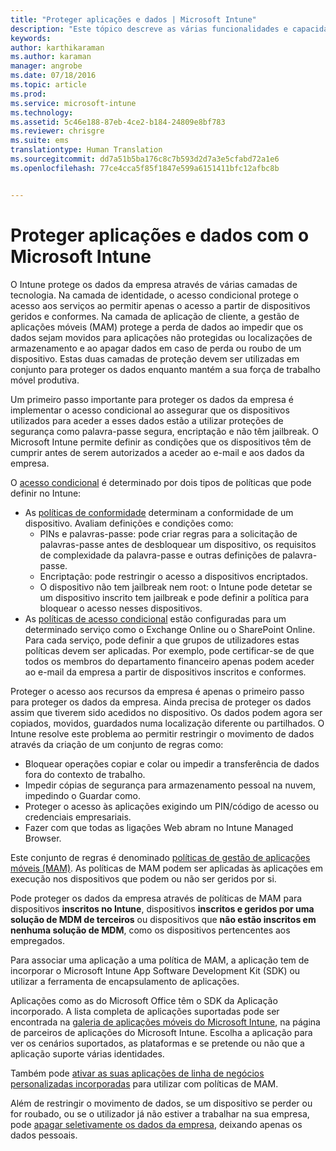 ```yaml
---
title: "Proteger aplicações e dados | Microsoft Intune"
description: "Este tópico descreve as várias funcionalidades e capacidades do Intune que estão disponíveis para que possa ajudar a proteger os dados e aplicações da sua empresa."
keywords: 
author: karthikaraman
ms.author: karaman
manager: angrobe
ms.date: 07/18/2016
ms.topic: article
ms.prod: 
ms.service: microsoft-intune
ms.technology: 
ms.assetid: 5c46e188-87eb-4ce2-b184-24809e8bf783
ms.reviewer: chrisgre
ms.suite: ems
translationtype: Human Translation
ms.sourcegitcommit: dd7a51b5ba176c8c7b593d2d7a3e5cfabd72a1e6
ms.openlocfilehash: 77ce4cca5f85f1847e599a6151411bfc12afbc8b


---
```


# Proteger aplicações e dados com o Microsoft Intune


O Intune protege os dados da empresa através de várias camadas de tecnologia.  Na camada de identidade, o acesso condicional protege o acesso aos serviços ao permitir apenas o acesso a partir de dispositivos geridos e conformes.  Na camada de aplicação de cliente, a gestão de aplicações móveis (MAM) protege a perda de dados ao impedir que os dados sejam movidos para aplicações não protegidas ou localizações de armazenamento e ao apagar dados em caso de perda ou roubo de um dispositivo.  Estas duas camadas de proteção devem ser utilizadas em conjunto para proteger os dados enquanto mantém a sua força de trabalho móvel produtiva.

Um primeiro passo importante para proteger os dados da empresa é implementar o acesso condicional ao assegurar que os dispositivos utilizados para aceder a esses dados estão a utilizar proteções de segurança como palavra-passe segura, encriptação e não têm jailbreak. O Microsoft Intune permite definir as condições que os dispositivos têm de cumprir antes de serem autorizados a aceder ao e-mail e aos dados da empresa.

O [acesso condicional](restrict-access-to-email-and-o365-services-with-microsoft-intune.md) é determinado por dois tipos de políticas que pode definir no Intune:
- As [políticas de conformidade](introduction-to-device-compliance-policies-in-microsoft-intune.md) determinam a conformidade de um dispositivo. Avaliam definições e condições como:
  - PINs e palavras-passe: pode criar regras para a solicitação de palavras-passe antes de desbloquear um dispositivo, os requisitos de complexidade da palavra-passe e outras definições de palavra-passe.
  - Encriptação: pode restringir o acesso a dispositivos encriptados.
  - O dispositivo não tem jailbreak nem root: o Intune pode detetar se um dispositivo inscrito tem jailbreak e pode definir a política para bloquear o acesso nesses dispositivos.
- As [políticas de acesso condicional](restrict-access-to-email-and-o365-services-with-microsoft-intune.md) estão configuradas para um determinado serviço como o Exchange Online ou o SharePoint Online. Para cada serviço, pode definir a que grupos de utilizadores estas políticas devem ser aplicadas. Por exemplo, pode certificar-se de que todos os membros do departamento financeiro apenas podem aceder ao e-mail da empresa a partir de dispositivos inscritos e conformes.

Proteger o acesso aos recursos da empresa é apenas o primeiro passo para proteger os dados da empresa. Ainda precisa de proteger os dados assim que tiverem sido acedidos no dispositivo. Os dados podem agora ser copiados, movidos, guardados numa localização diferente ou partilhados. O Intune resolve este problema ao permitir restringir o movimento de dados através da criação de um conjunto de regras como:
- Bloquear operações copiar e colar ou impedir a transferência de dados fora do contexto de trabalho.
- Impedir cópias de segurança para armazenamento pessoal na nuvem, impedindo o Guardar como.
- Proteger o acesso às aplicações exigindo um PIN/código de acesso ou credenciais empresariais.
- Fazer com que todas as ligações Web abram no Intune Managed Browser.

Este conjunto de regras é denominado [políticas de gestão de aplicações móveis (MAM)](protect-app-data-using-mobile-app-management-policies-with-microsoft-intune.md).  As políticas de MAM podem ser aplicadas às aplicações em execução nos dispositivos que podem ou não ser geridos por si.  

Pode proteger os dados da empresa através de políticas de MAM para dispositivos **inscritos no Intune**, dispositivos **inscritos e geridos por uma solução de MDM de terceiros** ou dispositivos que **não estão inscritos em nenhuma solução de MDM**, como os dispositivos pertencentes aos empregados.

Para associar uma aplicação a uma política de MAM, a aplicação tem de incorporar o Microsoft Intune App Software Development Kit (SDK) ou utilizar a ferramenta de encapsulamento de aplicações.

Aplicações como as do Microsoft Office têm o SDK da Aplicação incorporado. A lista completa de aplicações suportadas pode ser encontrada na [galeria de aplicações móveis do Microsoft Intune](https://www.microsoft.com/en-us/server-cloud/products/microsoft-intune/partners.aspx), na página de parceiros de aplicações do Microsoft Intune. Escolha a aplicação para ver os cenários suportados, as plataformas e se pretende ou não que a aplicação suporte várias identidades.

Também pode [ativar as suas aplicações de linha de negócios personalizadas incorporadas](decide-how-to-prepare-apps-for-mobile-application-management-with-microsoft-intune.md) para utilizar com políticas de MAM.

Além de restringir o movimento de dados, se um dispositivo se perder ou for roubado, ou se o utilizador já não estiver a trabalhar na sua empresa, pode [apagar seletivamente os dados da empresa](wipe-managed-company-app-data-with-microsoft-intune.md), deixando apenas os dados pessoais.



<!--HONumber=Oct16_HO3-->


